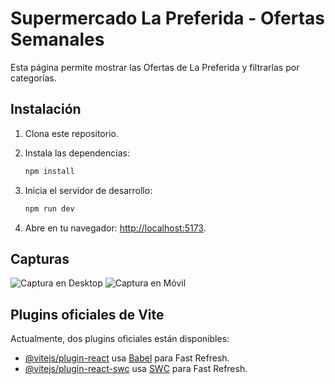 # Supermercado La Preferida - Ofertas Semanales

Esta página permite mostrar las Ofertas de La Preferida y filtrarlas por categorías.

## Instalación

1. Clona este repositorio.
2. Instala las dependencias:

   ```bash
   npm install
   ```

3. Inicia el servidor de desarrollo:

   ```bash
   npm run dev
   ```

4. Abre en tu navegador: [http://localhost:5173](http://localhost:5173).

## Capturas

![Captura en Desktop](https://imgur.com/a/QfTbicG)
![Captura en Móvil](https://imgur.com/a/Q2hxfjn)

## Plugins oficiales de Vite

Actualmente, dos plugins oficiales están disponibles:

- [@vitejs/plugin-react](https://github.com/vitejs/vite-plugin-react/blob/main/packages/plugin-react/README.md) usa [Babel](https://babeljs.io/) para Fast Refresh.
- [@vitejs/plugin-react-swc](https://github.com/vitejs/vite-plugin-react-swc) usa [SWC](https://swc.rs/) para Fast Refresh.
